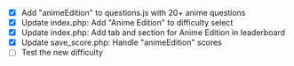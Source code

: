 - [x] Add "animeEdition" to questions.js with 20+ anime questions
- [x] Update index.php: Add "Anime Edition" to difficulty select
- [x] Update index.php: Add tab and section for Anime Edition in leaderboard
- [x] Update save_score.php: Handle "animeEdition" scores
- [ ] Test the new difficulty
